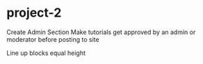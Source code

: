 # project-2

Create Admin Section
Make tutorials get approved by an admin or moderator before posting to site

Line up blocks equal height


